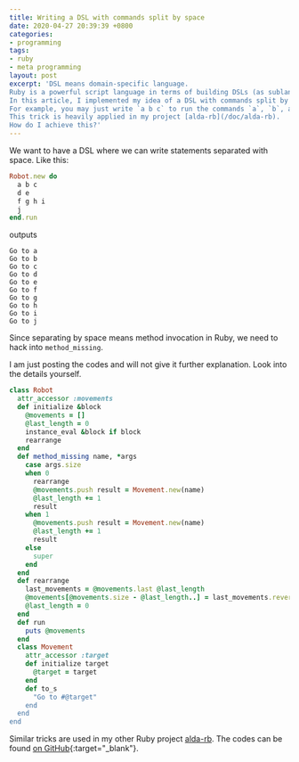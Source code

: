 ```yaml
---
title: Writing a DSL with commands split by space
date: 2020-04-27 20:39:39 +0800
categories:
- programming
tags:
- ruby
- meta programming
layout: post
excerpt: 'DSL means domain-specific language.
Ruby is a powerful script language in terms of building DSLs (as sublanguages of Ruby).
In this article, I implemented my idea of a DSL with commands split by space.
For example, you may just write `a b c` to run the commands `a`, `b`, and `c` one after another!
This trick is heavily applied in my project [alda-rb](/doc/alda-rb).
How do I achieve this?'
---
```


We want to have a DSL where we can write statements separated with space.
Like this:

```ruby
Robot.new do
  a b c
  d e
  f g h i
  j
end.run
```

outputs

```plain
Go to a
Go to b
Go to c
Go to d
Go to e
Go to f
Go to g
Go to h
Go to i
Go to j
```

Since separating by space means method invocation in Ruby,
we need to hack into `method_missing`.

I am just posting the codes and will not give it further explanation.
Look into the details yourself.

```ruby
class Robot
  attr_accessor :movements
  def initialize &block
    @movements = []
    @last_length = 0
    instance_eval &block if block
    rearrange
  end
  def method_missing name, *args
    case args.size
    when 0
      rearrange
      @movements.push result = Movement.new(name)
      @last_length += 1
      result
    when 1
      @movements.push result = Movement.new(name)
      @last_length += 1
      result
    else
      super
    end
  end
  def rearrange
    last_movements = @movements.last @last_length
    @movements[@movements.size - @last_length..] = last_movements.reverse
    @last_length = 0
  end
  def run
    puts @movements
  end
  class Movement
    attr_accessor :target
    def initialize target
      @target = target
    end
    def to_s
      "Go to #@target"
    end
  end
end
```

Similar tricks are used in my other Ruby project [alda-rb](/doc/alda-rb/).
The codes can be found
[on GitHub](https://github.com/UlyssesZh/alda-rb){:target="_blank"}.
